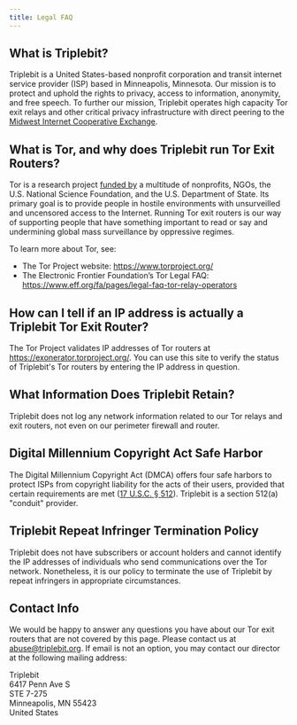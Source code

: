 ```yaml
---
title: Legal FAQ
---
```


## What is Triplebit?

Triplebit is a United States-based nonprofit corporation and transit internet service provider (ISP) based in Minneapolis, Minnesota. Our mission is to protect and uphold the rights to privacy, access to information, anonymity, and free speech. To further our mission, Triplebit operates high capacity Tor exit relays and other critical privacy infrastructure with direct peering to the [Midwest Internet Cooperative Exchange](https://micemn.net/index.html).

## What is Tor, and why does Triplebit run Tor Exit Routers?

Tor is a research project [funded by](https://www.torproject.org/about/sponsors.html.en) a multitude of nonprofits, NGOs, the U.S. National Science Foundation, and the U.S. Department of State. Its primary goal is to provide people in hostile environments with unsurveilled and uncensored access to the Internet. Running Tor exit routers is our way of supporting people that have something important to read or say and undermining global mass surveillance by oppressive regimes.

To learn more about Tor, see:

- The Tor Project website: <https://www.torproject.org/>
- The Electronic Frontier Foundation’s Tor Legal FAQ: <https://www.eff.org/fa/pages/legal-faq-tor-relay-operators>

## How can I tell if an IP address is actually a Triplebit Tor Exit Router?

The Tor Project validates IP addresses of Tor routers at <https://exonerator.torproject.org/>. You can use this site to verify the status of Triplebit's Tor routers by entering the IP address in question.

## What Information Does Triplebit Retain?

Triplebit does not log any network information related to our Tor relays and exit routers, not even on our perimeter firewall and router.

## Digital Millennium Copyright Act Safe Harbor

The Digital Millennium Copyright Act (DMCA) offers four safe harbors to protect ISPs from copyright liability for the acts of their users, provided that certain requirements are met ([17 U.S.C. § 512](https://www.law.cornell.edu/uscode/text/17/512)). Triplebit is a section 512(a) "conduit" provider.

## Triplebit Repeat Infringer Termination Policy

Triplebit does not have subscribers or account holders and cannot identify the IP addresses of individuals who send communications over the Tor network. Nonetheless, it is our policy to terminate the use of Triplebit by repeat infringers in appropriate circumstances.

## Contact Info

We would be happy to answer any questions you have about our Tor exit routers that are not covered by this page. Please contact us at <abuse@triplebit.org>. If email is not an option, you may contact our director at the following mailing address:

Triplebit  
6417 Penn Ave S  
STE 7-275  
Minneapolis, MN 55423  
United States  
